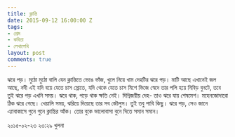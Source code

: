 ```yaml
---
title: ক্লান্তি
date: 2015-09-12 16:00:00 Z
tags:
- প্রেম
- কবিতা
- লেখালেখি
layout: post
comments: true
---
```


ঝরে পড়।
মুঠো মুঠো বালি যেন
ক্লান্তিতে ভেঙে ভাঁজ,
খুলে নিয়ে খাম দেহটির ঝরে পড়।
মাটি আছে এখানেই
জল আছে, নদী এই
যদি বয়ে যেতে চাস স্রোতে,
যদি থেকে যেতে চাস
মিশে ভিজে স্বেদে তার
পলি হয়ে নিবিড় বুনটে,
তবে তুই ঝরে পড় এখনি সময়।
ঝরে থাক, পড়ে থাক ক্ষতি নেই।
দিগ্বিজয়ীয় দেহ-
তাও ঝরে যায় শেষমেশ।
মহেনজোদারো ঠিক ঝরে গেছে।
খেয়ালি সময়,
ঝরিয়ে দিয়েছে তার সব জৌলুস।
তুই তবু পাবি কিছু।
ঝরে পড়,
সেও জানে এ্যাবাকাসে
গুনে গুনে ক্লান্তির আঁক।
তোর বুকে ভালোবাসা
বুনে দিতে সমান সমান।

২০১৫-০২-২৩ ২৩:২৯
খুলনা
